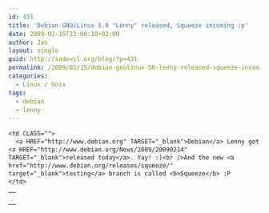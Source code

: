 ```yaml
---
id: 431
title: 'Debian GNU/Linux 5.0 "Lenny" released, Squeeze incoming :p'
date: 2009-02-15T22:00:10+02:00
author: Jan
layout: single
guid: http://sadevil.org/blog/?p=431
permalink: /2009/02/15/debian-gnulinux-50-lenny-released-squeeze-incoming-p/
categories:
  - Linux / Unix
tags:
  - debian
  - lenny
---
```

<table BORDER="0" CLASS="">
  <tr>
    <td ALIGN="center" WIDTH="1" CLASS="">
      <img SRC="/assets/images/2011/02/debian_logo.png" />
    </td>
    
    <td CLASS="">
      <a HREF="http://www.debian.org" TARGET="_blank">Debian</a> Lenny got <a HREF="http://www.debian.org/News/2009/20090214" TARGET="_blank">released today</a>. Yay! :)<br />And the new <a href="http://www.debian.org/releases/squeeze/" target="_blank">testing</a> branch is called <b>Squeeze</b> :P
    </td>
  </tr>
</table>